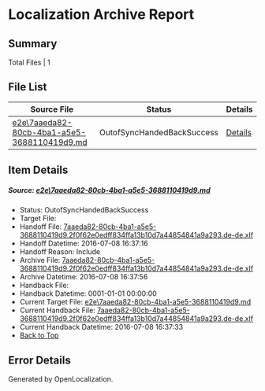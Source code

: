 # <a name='report-top'></a> Localization Archive Report

## Summary
 Total Files | 1

## File List
 Source File | Status | Details 
 ----------- | ------ | ------- 
 [e2e\7aaeda82-80cb-4ba1-a5e5-3688110419d9.md](https://github.com/OpenLocalizationTestOrg/oltest/blob/599c3c2b499d7798e66de5a5d2f537961a1d7c9a/e2e/7aaeda82-80cb-4ba1-a5e5-3688110419d9.md) | OutofSyncHandedBackSuccess | [Details](#1de0069f78d1b3c1b6ae3db742f8766cf07144a85)

## Item Details
##### <a name='1de0069f78d1b3c1b6ae3db742f8766cf07144a85'></a> Source: [e2e\7aaeda82-80cb-4ba1-a5e5-3688110419d9.md](https://github.com/OpenLocalizationTestOrg/oltest/blob/599c3c2b499d7798e66de5a5d2f537961a1d7c9a/e2e/7aaeda82-80cb-4ba1-a5e5-3688110419d9.md)
* Status: OutofSyncHandedBackSuccess
* Target File: 
* Handoff File: [7aaeda82-80cb-4ba1-a5e5-3688110419d9.2f0f62e0edff834ffa13b10d7a44854841a9a293.de-de.xlf](https://github.com/OpenLocalizationTestOrg/olhandoff-e2e/blob/b1f845a8bef475e7588f7d76b37a89ba85efb8c8/ol-handoff/OpenLocalizationTestOrg/oltest-dede-fly/ci/ht/7aaeda82-80cb-4ba1-a5e5-3688110419d9.2f0f62e0edff834ffa13b10d7a44854841a9a293.de-de.xlf)
* Handoff Datetime: 2016-07-08 16:37:16
* Handoff Reason: Include
* Archive File: [7aaeda82-80cb-4ba1-a5e5-3688110419d9.2f0f62e0edff834ffa13b10d7a44854841a9a293.de-de.xlf](https://github.com/OpenLocalizationTestOrg/olhandoff-e2e/blob/72ab7bef8d87abb42f0ec75b26d6556a8456659e/ol-archive/OpenLocalizationTestOrg/oltest-dede-fly/ci/ht/7aaeda82-80cb-4ba1-a5e5-3688110419d9.2f0f62e0edff834ffa13b10d7a44854841a9a293.de-de.xlf)
* Archive Datetime: 2016-07-08 16:37:56
* Handback File: 
* Handback Datetime: 0001-01-01 00:00:00
* Current Target File: [e2e\7aaeda82-80cb-4ba1-a5e5-3688110419d9.md](https://github.com/OpenLocalizationTestOrg/oltest-dede-fly/blob/6d281c9e22ec82caceb329e34245f824367d6c50/e2e/7aaeda82-80cb-4ba1-a5e5-3688110419d9.md)
* Current Handback File: [7aaeda82-80cb-4ba1-a5e5-3688110419d9.2f0f62e0edff834ffa13b10d7a44854841a9a293.de-de.xlf](https://github.com/OpenLocalizationTestOrg/olhandback-e2e/blob/2d61b0455308063628eabe241308fc97fa802593/ol-handback/OpenLocalizationTestOrg/oltest-dede-fly/ci/ht/7aaeda82-80cb-4ba1-a5e5-3688110419d9.2f0f62e0edff834ffa13b10d7a44854841a9a293.de-de.xlf)
* Current Handback Datetime: 2016-07-08 16:37:33
* [Back to Top](#report-top)


## Error Details

Generated by OpenLocalization.
